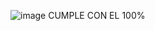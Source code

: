 ![image](https://github.com/user-attachments/assets/4e9ed457-0116-4890-bc55-6db34b2204c6)
CUMPLE CON EL 100%
